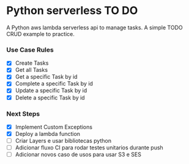 # Python serverless TO DO

A Python aws lambda serverless api to manage tasks.
A simple TODO CRUD example to practice.

### Use Case Rules

- [x] Create Tasks
- [x] Get all Tasks
- [x] Get a specific Task by id
- [x] Complete a specific Task by id
- [x] Update a specific Task by id
- [x] Delete a specific Task by id

### Next Steps

- [x] Implement Custom Exceptions
- [x] Deploy a lambda function
- [ ] Criar Layers e usar bibliotecas python
- [ ] Adicionar fluxo CI para rodar testes unitarios durante push
- [ ] Adicionar novos caso de usos para usar S3 e SES
